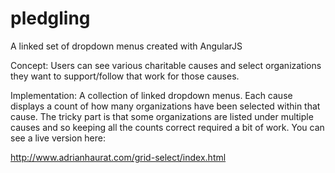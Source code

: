 pledgling
=========

A linked set of dropdown menus created with AngularJS

Concept: Users can see various charitable causes and select organizations they want to support/follow that work for those causes.

Implementation: A collection of linked dropdown menus. Each cause displays a count of how many organizations have been selected within that cause. The tricky part is that some organizations are listed under multiple causes and so keeping all the counts correct required a bit of work. You can see a live version here: 

http://www.adrianhaurat.com/grid-select/index.html
